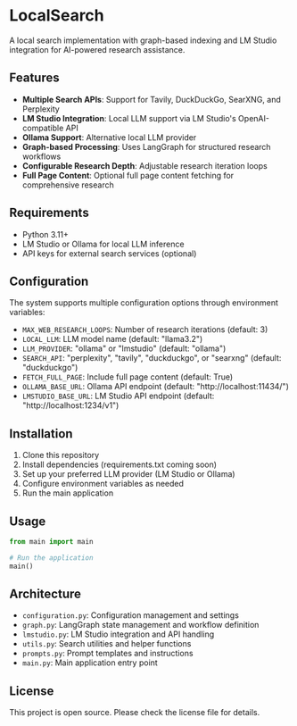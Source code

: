 # LocalSearch

A local search implementation with graph-based indexing and LM Studio integration for AI-powered research assistance.

## Features

- **Multiple Search APIs**: Support for Tavily, DuckDuckGo, SearXNG, and Perplexity
- **LM Studio Integration**: Local LLM support via LM Studio's OpenAI-compatible API
- **Ollama Support**: Alternative local LLM provider
- **Graph-based Processing**: Uses LangGraph for structured research workflows
- **Configurable Research Depth**: Adjustable research iteration loops
- **Full Page Content**: Optional full page content fetching for comprehensive research

## Requirements

- Python 3.11+
- LM Studio or Ollama for local LLM inference
- API keys for external search services (optional)

## Configuration

The system supports multiple configuration options through environment variables:

- `MAX_WEB_RESEARCH_LOOPS`: Number of research iterations (default: 3)
- `LOCAL_LLM`: LLM model name (default: "llama3.2")
- `LLM_PROVIDER`: "ollama" or "lmstudio" (default: "ollama")
- `SEARCH_API`: "perplexity", "tavily", "duckduckgo", or "searxng" (default: "duckduckgo")
- `FETCH_FULL_PAGE`: Include full page content (default: True)
- `OLLAMA_BASE_URL`: Ollama API endpoint (default: "http://localhost:11434/")
- `LMSTUDIO_BASE_URL`: LM Studio API endpoint (default: "http://localhost:1234/v1")

## Installation

1. Clone this repository
2. Install dependencies (requirements.txt coming soon)
3. Set up your preferred LLM provider (LM Studio or Ollama)
4. Configure environment variables as needed
5. Run the main application

## Usage

```python
from main import main

# Run the application
main()
```

## Architecture

- `configuration.py`: Configuration management and settings
- `graph.py`: LangGraph state management and workflow definition
- `lmstudio.py`: LM Studio integration and API handling
- `utils.py`: Search utilities and helper functions
- `prompts.py`: Prompt templates and instructions
- `main.py`: Main application entry point

## License

This project is open source. Please check the license file for details.
